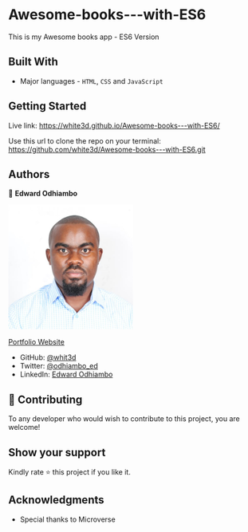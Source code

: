 # Awesome-books---with-ES6
This is my Awesome books app - ES6 Version

## Built With

- Major languages - `HTML`, `CSS` and `JavaScript`



## Getting Started

Live link: https://white3d.github.io/Awesome-books---with-ES6/

Use this url to clone the repo on your terminal: https://github.com/white3d/Awesome-books---with-ES6.git


## Authors

👤 **Edward Odhiambo**


<div style="width: 250px;">
  
  ![Profile Pic](Edward2.jpeg)
  
</div>

[Portfolio Website](https://odhiambo-edward.netlify.app/)

- GitHub: [@whit3d](https://github.com/white3d)
- Twitter: [@odhiambo_ed](https://twitter.com/odhiambo_ed)
- LinkedIn: [Edward Odhiambo](https://www.linkedin.com/in/edward-odhiambo-6a462a21b/)


## 🤝 Contributing

To any developer who would wish to contribute to this project, you are welcome!


## Show your support

Kindly rate ⭐️ this project if you like it.
## Acknowledgments

- Special thanks to Microverse
